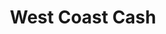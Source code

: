 ---
title: West Coast Cash
slug: west-coast-cash
updated-on: '2024-05-30T13:44:31.749Z'
created-on: '2024-05-30T13:41:46.671Z'
published-on: '2024-05-30T13:54:32.469Z'
f_city-state-2:
- cms/city/taft-ca.md
- cms/city/tehachapi-ca.md
- cms/city/porterville-ca.md
- cms/city/delano-ca.md
- cms/city/bakersfield-ca.md
- cms/city/tulare-ca.md
- cms/city/visalia-ca.md
- cms/city/glendale-ca.md
- cms/city/sherman-oaks-ca.md
f_locations:
- cms/payday-loan/west-coast-cash-28676.md
- cms/payday-loan/west-coast-cash-28677.md
- cms/payday-loan/west-coast-cash-28678.md
- cms/payday-loan/west-coast-cash-28679.md
- cms/payday-loan/west-coast-cash-28680.md
- cms/payday-loan/west-coast-cash-28681.md
- cms/payday-loan/west-coast-cash-28682.md
- cms/payday-loan/west-coast-cash-28683.md
- cms/payday-loan/west-coast-cash-28684.md
- cms/payday-loan/west-coast-cash-28685.md
- cms/payday-loan/west-coast-cash-28686.md
- cms/payday-loan/west-coast-cash-28687.md
- cms/payday-loan/west-coast-cash-28688.md
- cms/payday-loan/west-coast-cash-28689.md
- cms/payday-loan/west-coast-cash-28690.md
- cms/payday-loan/west-coast-cash-28691.md
- cms/payday-loan/west-coast-cash-28692.md
- cms/payday-loan/west-coast-cash-28693.md
- cms/payday-loan/west-coast-cash-28694.md
- cms/payday-loan/west-coast-cash-28695.md
- cms/payday-loan/west-coast-cash-28696.md
- cms/payday-loan/west-coast-cash-28697.md
f_states:
- cms/state/california.md
layout: '[company].html'
tags: company
---